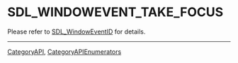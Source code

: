 # SDL_WINDOWEVENT_TAKE_FOCUS

Please refer to [SDL_WindowEventID](SDL_WindowEventID) for details.

----
[CategoryAPI](CategoryAPI), [CategoryAPIEnumerators](CategoryAPIEnumerators)


